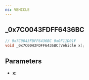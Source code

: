 ```yaml
---
ns: VEHICLE
---
```

## _0x7C0043FDFF6436BC

```c
// 0x7C0043FDFF6436BC 0x0F11D01F
void _0x7C0043FDFF6436BC(Vehicle x);
```


## Parameters
* **x**: 

